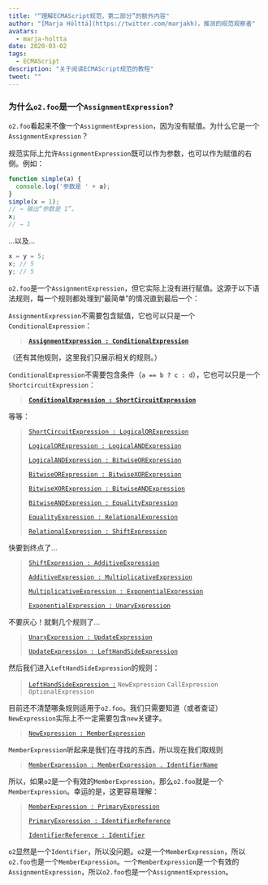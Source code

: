```yaml
---
title: "“理解ECMAScript规范，第二部分”的额外内容"
author: "[Marja Hölttä](https://twitter.com/marjakh)，推测的规范观察者"
avatars: 
  - marja-holtta
date: 2020-03-02
tags: 
  - ECMAScript
description: "关于阅读ECMAScript规范的教程"
tweet: ""
---
```


### 为什么`o2.foo`是一个`AssignmentExpression`?

`o2.foo`看起来不像一个`AssignmentExpression`，因为没有赋值。为什么它是一个`AssignmentExpression`？

规范实际上允许`AssignmentExpression`既可以作为参数，也可以作为赋值的右侧。例如：

```js
function simple(a) {
  console.log('参数是 ' + a);
}
simple(x = 1);
// → 输出“参数是 1”。
x;
// → 1
```

…以及…

```js
x = y = 5;
x; // 5
y; // 5
```

`o2.foo`是一个`AssignmentExpression`，但它实际上没有进行赋值。这源于以下语法规则，每一个规则都处理到“最简单”的情况直到最后一个：

`AssignmentExpression`不需要包含赋值，它也可以只是一个`ConditionalExpression`：

> **[`AssignmentExpression : ConditionalExpression`](https://tc39.es/ecma262/#sec-assignment-operators)**

（还有其他规则，这里我们只展示相关的规则。）

`ConditionalExpression`不需要包含条件（`a == b ? c : d`），它也可以只是一个`ShortcircuitExpression`：

> **[`ConditionalExpression : ShortCircuitExpression`](https://tc39.es/ecma262/#sec-conditional-operator)**

等等：

> [`ShortCircuitExpression : LogicalORExpression`](https://tc39.es/ecma262/#prod-ShortCircuitExpression)
>
> [`LogicalORExpression : LogicalANDExpression`](https://tc39.es/ecma262/#prod-LogicalORExpression)
>
> [`LogicalANDExpression : BitwiseORExpression`](https://tc39.es/ecma262/#prod-LogicalANDExpression)
>
> [`BitwiseORExpression : BitwiseXORExpression`](https://tc39.es/ecma262/#prod-BitwiseORExpression)
>
> [`BitwiseXORExpression : BitwiseANDExpression`](https://tc39.es/ecma262/#prod-BitwiseXORExpression)
>
> [`BitwiseANDExpression : EqualityExpression`](https://tc39.es/ecma262/#prod-BitwiseANDExpression)
>
> [`EqualityExpression : RelationalExpression`](https://tc39.es/ecma262/#sec-equality-operators)
>
> [`RelationalExpression : ShiftExpression`](https://tc39.es/ecma262/#prod-RelationalExpression)

<!--truncate-->
快要到终点了…

> [`ShiftExpression : AdditiveExpression`](https://tc39.es/ecma262/#prod-ShiftExpression)
>
> [`AdditiveExpression : MultiplicativeExpression`](https://tc39.es/ecma262/#prod-AdditiveExpression)
>
> [`MultiplicativeExpression : ExponentialExpression`](https://tc39.es/ecma262/#prod-MultiplicativeExpression)
>
> [`ExponentialExpression : UnaryExpression`](https://tc39.es/ecma262/#prod-ExponentiationExpression)

不要灰心！就剩几个规则了…

> [`UnaryExpression : UpdateExpression`](https://tc39.es/ecma262/#prod-UnaryExpression)
>
> [`UpdateExpression : LeftHandSideExpression`](https://tc39.es/ecma262/#prod-UpdateExpression)

然后我们进入`LeftHandSideExpression`的规则：

> [`LeftHandSideExpression :`](https://tc39.es/ecma262/#prod-LeftHandSideExpression)
> `NewExpression`
> `CallExpression`
> `OptionalExpression`

目前还不清楚哪条规则适用于`o2.foo`。我们只需要知道（或者查证）`NewExpression`实际上不一定需要包含`new`关键字。

> [`NewExpression : MemberExpression`](https://tc39.es/ecma262/#prod-NewExpression)

`MemberExpression`听起来是我们在寻找的东西，所以现在我们取规则

> [`MemberExpression : MemberExpression . IdentifierName`](https://tc39.es/ecma262/#prod-MemberExpression)

所以，如果`o2`是一个有效的`MemberExpression`，那么`o2.foo`就是一个`MemberExpression`。幸运的是，这更容易理解：

> [`MemberExpression : PrimaryExpression`](https://tc39.es/ecma262/#prod-MemberExpression)
>
> [`PrimaryExpression : IdentifierReference`](https://tc39.es/ecma262/#prod-PrimaryExpression)
>
> [`IdentifierReference : Identifier`](https://tc39.es/ecma262/#prod-IdentifierReference)

`o2`显然是一个`Identifier`，所以没问题。`o2`是一个`MemberExpression`，所以`o2.foo`也是一个`MemberExpression`。一个`MemberExpression`是一个有效的`AssignmentExpression`，所以`o2.foo`也是一个`AssignmentExpression`。
